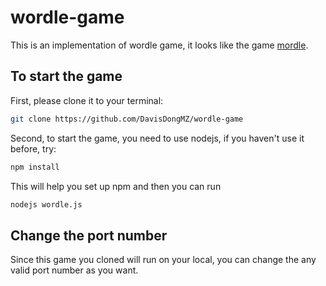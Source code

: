 # wordle-game
This is an implementation of wordle game, it looks like the game <a href="https://www.mordle.io/">mordle</a>.

## To start the game
First, please clone it to your terminal:
```bash
git clone https://github.com/DavisDongMZ/wordle-game
```
Second, to start the game, you need to use nodejs, if you haven't use it before, try:
```bash
npm install
```
This will help you set up npm and then you can run
```bash
nodejs wordle.js
```

## Change the port number
Since this game you cloned will run on your local, you can change the any valid port number as you want.

